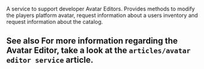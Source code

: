 A service to support developer Avatar Editors. Provides methods to modify the players platform avatar, request information about a users inventory and request information about the catalog.

See also For more information regarding the Avatar Editor, take a look at the `articles/avatar editor service` article.
-----------------------------------------------------------------------------------------------------------------------